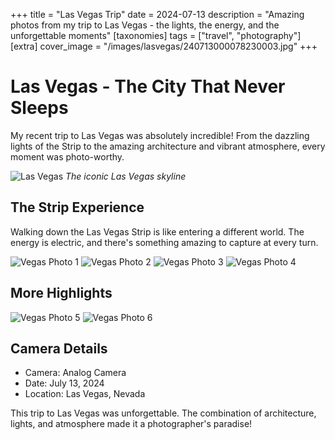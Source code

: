 +++
title = "Las Vegas Trip"
date = 2024-07-13
description = "Amazing photos from my trip to Las Vegas - the lights, the energy, and the unforgettable moments"
[taxonomies]
tags = ["travel", "photography"]
[extra]
cover_image = "/images/lasvegas/240713000078230003.jpg"
+++

# Las Vegas - The City That Never Sleeps

My recent trip to Las Vegas was absolutely incredible! From the dazzling lights of the Strip to the amazing architecture and vibrant atmosphere, every moment was photo-worthy.

![Las Vegas](/images/lasvegas/240713000078230003.jpg)
*The iconic Las Vegas skyline*

## The Strip Experience

Walking down the Las Vegas Strip is like entering a different world. The energy is electric, and there's something amazing to capture at every turn.

![Vegas Photo 1](/images/lasvegas/240713000078230004.jpg)
![Vegas Photo 2](/images/lasvegas/240713000078230005.jpg)
![Vegas Photo 3](/images/lasvegas/240713000078230006.jpg)
![Vegas Photo 4](/images/lasvegas/240713000078230007.jpg)

## More Highlights

![Vegas Photo 5](/images/lasvegas/240713000078230008.jpg)
![Vegas Photo 6](/images/lasvegas/240713000078230009.jpg)

## Camera Details

- Camera: Analog Camera
- Date: July 13, 2024
- Location: Las Vegas, Nevada

This trip to Las Vegas was unforgettable. The combination of architecture, lights, and atmosphere made it a photographer's paradise!

